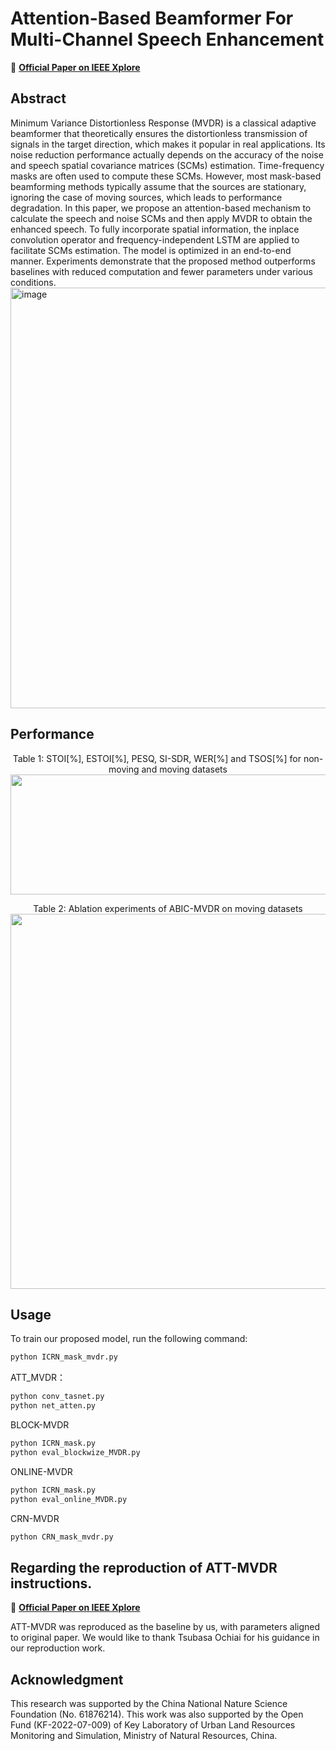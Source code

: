 
# Attention-Based Beamformer For Multi-Channel Speech Enhancement
📄 **[Official Paper on IEEE Xplore](https://ieeexplore.ieee.org/iel8/10887540/10887541/10890720.pdf)**

## Abstract
Minimum Variance Distortionless Response (MVDR) is a classical adaptive beamformer that theoretically ensures the distortionless transmission of signals in the target direction, which makes it popular in real applications. Its noise reduction performance actually depends on the accuracy of the noise and speech spatial covariance matrices (SCMs) estimation. Time-frequency masks are often used to compute these SCMs. However, most mask-based beamforming methods typically assume that the sources are stationary, ignoring the case of
 moving sources, which leads to performance degradation. In this paper, we propose an attention-based mechanism to calculate the speech and noise SCMs and then apply MVDR to obtain the enhanced speech. To fully incorporate spatial information, the inplace convolution operator and frequency-independent LSTM are applied to facilitate SCMs estimation. The model is optimized in an end-to-end manner. Experiments demonstrate that the proposed method outperforms baselines with reduced computation and fewer parameters under various conditions.
<img width="1551" height="673" alt="image" src="https://github.com/user-attachments/assets/6b7082f8-47f9-44b3-a765-f96e96cd1011" />


 ## Performance
<p align="center">
 Table 1: STOI[%], ESTOI[%], PESQ, SI-SDR, WER[%] and TSOS[%] for non-moving and moving datasets
 <img width="1174" height="192" alt="image" src="https://github.com/user-attachments/assets/62fb54d0-f52e-4193-b731-069685ff659b" />
</p>
 
<p align="center">
 Table 2: Ablation experiments of ABIC-MVDR on moving datasets
  <img src="https://github.com/user-attachments/assets/4902f89b-c560-4f23-ac56-393660a2cc60" width="600"/>
</p>


 ## Usage

To train our proposed model, run the following command:

```bash
python ICRN_mask_mvdr.py
```

ATT_MVDR：

```bash
python conv_tasnet.py 
python net_atten.py
```

BLOCK-MVDR
```bash
python ICRN_mask.py
python eval_blockwize_MVDR.py
```

ONLINE-MVDR
```bash
python ICRN_mask.py
python eval_online_MVDR.py
```

CRN-MVDR
```bash
python CRN_mask_mvdr.py
```

## Regarding the reproduction of ATT-MVDR instructions.
📄 **[Official Paper on IEEE Xplore](https://ieeexplore.ieee.org/abstract/document/10017367/)**

ATT-MVDR was reproduced as the baseline by us, with parameters aligned to original paper. We would like to thank Tsubasa Ochiai for his guidance in our reproduction work. 

 
## Acknowledgment
This research was supported by the China National Nature Science Foundation (No. 61876214). This work was also supported by the Open Fund (KF-2022-07-009) of Key Laboratory of Urban Land Resources Monitoring and Simulation, Ministry of Natural Resources, China.



